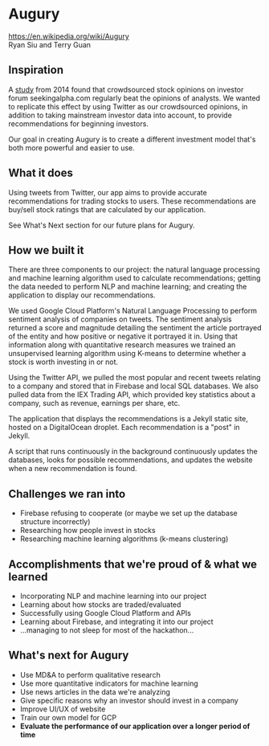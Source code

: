 # Augury

https://en.wikipedia.org/wiki/Augury<br>
Ryan Siu and Terry Guan

## Inspiration

A [study](https://blogs.wsj.com/venturecapital/2014/03/19/study-crowdsourced-stock-opinions-beat-analysts-news/) from 2014 found that crowdsourced stock opinions on investor forum seekingalpha.com regularly beat the opinions of analysts. We wanted to replicate this effect by using Twitter as our crowdsourced opinions, in addition to taking mainstream investor data into account, to provide recommendations for beginning investors.

Our goal in creating Augury is to create a different investment model that's both more powerful and easier to use. 

## What it does

Using tweets from Twitter, our app aims to provide accurate recommendations for trading stocks to users. These recommendations are buy/sell stock ratings that are calculated by our application.

See What's Next section for our future plans for Augury.

## How we built it

There are three components to our project: the natural language processing and machine learning algorithm used to calculate recommendations; getting the data needed to perform NLP and machine learning; and creating the application to display our recommendations.

We used Google Cloud Platform's Natural Language Processing to perform sentiment analysis of companies on tweets. The sentiment analysis returned a score and magnitude detailing the sentiment the article portrayed of the entity and how positive or negative it portrayed it in. Using that information along with quantitative research measures we trained an unsupervised learning algorithm using K-means to determine whether a stock is worth investing in or not. 

Using the Twitter API, we pulled the most popular and recent tweets relating to a company and stored that in Firebase and local SQL databases. We also pulled data from the IEX Trading API, which provided key statistics about a company, such as revenue, earnings per share, etc.

The application that displays the recommendations is a Jekyll static site, hosted on a DigitalOcean droplet. Each recommendation is a "post" in Jekyll.

A script that runs continuously in the background continuously updates the databases, looks for possible recommendations, and updates the website when a new recommendation is found.

## Challenges we ran into
- Firebase refusing to cooperate (or maybe we set up the database structure incorrectly)
- Researching how people invest in stocks
- Researching machine learning algorithms (k-means clustering)

## Accomplishments that we're proud of & what we learned

- Incorporating NLP and machine learning into our project
- Learning about how stocks are traded/evaluated
- Successfully using Google Cloud Platform and APIs
- Learning about Firebase, and integrating it into our project
- ...managing to not sleep for most of the hackathon...

## What's next for Augury

- Use MD&A to perform qualitative research
- Use more quantitative indicators for machine learning
- Use news articles in the data we're analyzing
- Give specific reasons why an investor should invest in a company
- Improve UI/UX of website
- Train our own model for GCP
- **Evaluate the performance of our application over a longer period of time**
